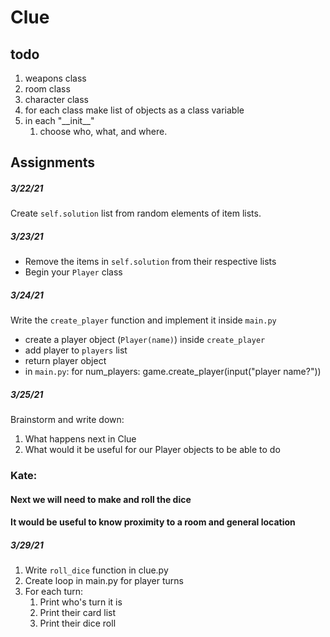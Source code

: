 # Clue
## todo
1. weapons class
2. room class
3. character class
5. for each class make list of objects as a class variable
6. in each "\_\_init__" 
    1. choose who, what, and where.

## Assignments

##### _3/22/21_
Create `self.solution` list from random elements of item lists.

##### _3/23/21_
- Remove the items in `self.solution` from their respective lists
- Begin your `Player` class

##### _3/24/21_
Write the  `create_player` function and implement it inside `main.py`
 - create a player object (`Player(name)`) inside `create_player`
 - add player to `players` list
 - return player object
 - in `main.py`: for num_players: game.create_player(input("player name?"))

 ##### _3/25/21_
 Brainstorm and write down:
 1. What happens next in Clue
 2. What would it be useful for our Player objects to be able to do
 ### Kate:
 #### Next we will need to make and roll the dice 
 #### It would be useful to know proximity to a room and general location

##### _3/29/21_
1. Write `roll_dice` function in clue.py
2. Create loop in main.py for player turns
3. For each turn:
    1. Print who's turn it is
    2. Print their card list
    3. Print their dice roll